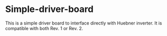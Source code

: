 # Simple-driver-board
This is a simple driver board to interface directly with Huebner inverter. It is compatible with both Rev. 1 or Rev. 2.
